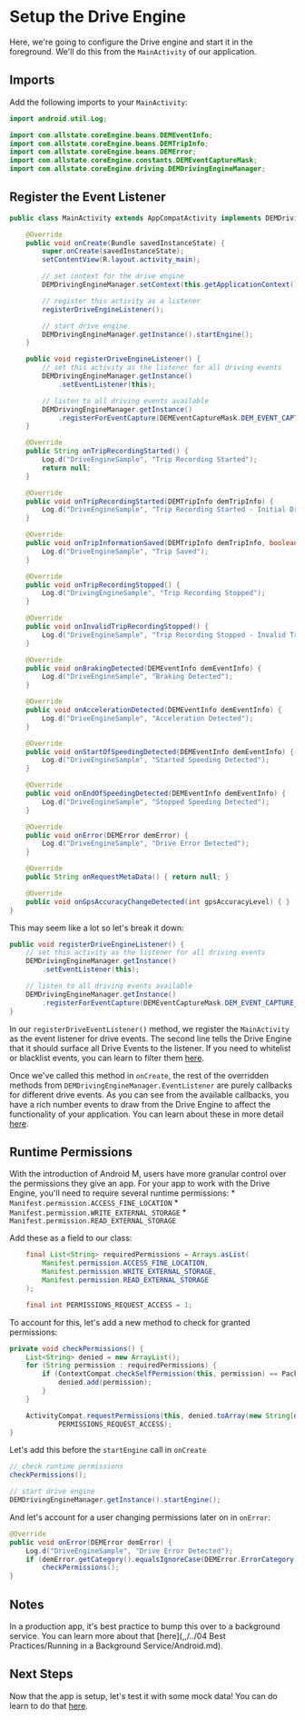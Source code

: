 # Setup the Drive Engine
Here, we're going to configure the Drive engine and start it in the foreground. We'll do this from the `MainActivity` of our application. 

## Imports
Add the following imports to your `MainActivity`:

```java
import android.util.Log;

import com.allstate.coreEngine.beans.DEMEventInfo;
import com.allstate.coreEngine.beans.DEMTripInfo;
import com.allstate.coreEngine.beans.DEMError;
import com.allstate.coreEngine.constants.DEMEventCaptureMask;
import com.allstate.coreEngine.driving.DEMDrivingEngineManager;
```

## Register the Event Listener
```java
public class MainActivity extends AppCompatActivity implements DEMDrivingEngineManager.EventListener {

    @Override
    public void onCreate(Bundle savedInstanceState) {
        super.onCreate(savedInstanceState);
        setContentView(R.layout.activity_main);

        // set context for the drive engine
        DEMDrivingEngineManager.setContext(this.getApplicationContext());

        // register this activity as a listener
        registerDriveEngineListener();

        // start drive engine
        DEMDrivingEngineManager.getInstance().startEngine();
    }

    public void registerDriveEngineListener() {
        // set this activity as the listener for all driving events
        DEMDrivingEngineManager.getInstance()
            .setEventListener(this);

        // listen to all driving events available
        DEMDrivingEngineManager.getInstance()
            .registerForEventCapture(DEMEventCaptureMask.DEM_EVENT_CAPTURE_ALL);
    }

    @Override
    public String onTripRecordingStarted() {
        Log.d("DriveEngineSample", "Trip Recording Started");
        return null;
    }

    @Override
    public void onTripRecordingStarted(DEMTripInfo demTripInfo) {
        Log.d("DriveEngineSample", "Trip Recording Started - Initial Draft");
    }

    @Override
    public void onTripInformationSaved(DEMTripInfo demTripInfo, boolean completionFlag) {
        Log.d("DriveEngineSample", "Trip Saved");
    }

    @Override
    public void onTripRecordingStopped() {
        Log.d("DrivingEngineSample", "Trip Recording Stopped");
    }

    @Override
    public void onInvalidTripRecordingStopped() {
        Log.d("DriveEngineSample", "Trip Recording Stopped - Invalid Trip");
    }

    @Override
    public void onBrakingDetected(DEMEventInfo demEventInfo) {
        Log.d("DriveEngineSample", "Braking Detected");
    }

    @Override
    public void onAccelerationDetected(DEMEventInfo demEventInfo) {
        Log.d("DriveEngineSample", "Acceleration Detected");
    }

    @Override
    public void onStartOfSpeedingDetected(DEMEventInfo demEventInfo) {
        Log.d("DriveEngineSample", "Started Speeding Detected");
    }

    @Override
    public void onEndOfSpeedingDetected(DEMEventInfo demEventInfo) {
        Log.d("DriveEngineSample", "Stopped Speeding Detected");
    }

    @Override
    public void onError(DEMError demError) {
        Log.d("DriveEngineSample", "Drive Error Detected");
    }

    @Override
    public String onRequestMetaData() { return null; }

    @Override
    public void onGpsAccuracyChangeDetected(int gpsAccuracyLevel) { }
}
```

This may seem like a lot so let's break it down:

```java
public void registerDriveEngineListener() {
    // set this activity as the listener for all driving events
    DEMDrivingEngineManager.getInstance()
        .setEventListener(this);

    // listen to all driving events available
    DEMDrivingEngineManager.getInstance()
        .registerForEventCapture(DEMEventCaptureMask.DEM_EVENT_CAPTURE_ALL);
}
```

In our `registerDriveEventListener()` method, we register the `MainActivity` as the event listener for drive events. The second line tells the Drive Engine that it should surface all Drive Events to the listener. If you need to whitelist or blacklist events, you can learn to filter them [here](TODO).

Once we've called this method in `onCreate`, the rest of the overridden methods from `DEMDrivingEngineManager.EventListener` are purely callbacks for different drive events. As you can see from the available callbacks, you have a rich number events to draw from the Drive Engine to affect the functionality of your application. You can learn about these in more detail [here](TODO).

## Runtime Permissions
With the introduction of Android M, users have more granular control over the permissions they give an app. For your app to work with the Drive Engine, you'll need to require several runtime permissions:
    * `Manifest.permission.ACCESS_FINE_LOCATION`
    * `Manifest.permission.WRITE_EXTERNAL_STORAGE`
    * `Manifest.permission.READ_EXTERNAL_STORAGE`

Add these as a field to our class:

```java
    final List<String> requiredPermissions = Arrays.asList(
        Manifest.permission.ACCESS_FINE_LOCATION,
        Manifest.permission.WRITE_EXTERNAL_STORAGE,
        Manifest.permission.READ_EXTERNAL_STORAGE
    );

    final int PERMISSIONS_REQUEST_ACCESS = 1;
```

To account for this, let's add a new method to check for granted permissions:

```java
private void checkPermissions() {
    List<String> denied = new ArrayList();
    for (String permission : requiredPermissions) {
        if (ContextCompat.checkSelfPermission(this, permission) == PackageManager.PERMISSION_DENIED) {
            denied.add(permission);
        }
    }

    ActivityCompat.requestPermissions(this, denied.toArray(new String[denied.size()]),
            PERMISSIONS_REQUEST_ACCESS);
}
```

Let's add this before the `startEngine` call in `onCreate`

```java
// check runtime permissions
checkPermissions();

// start drive engine
DEMDrivingEngineManager.getInstance().startEngine();
```

And let's account for a user changing permissions later on in `onError`:

```java
@Override
public void onError(DEMError demError) {
    Log.d("DriveEngineSample", "Drive Error Detected");
    if (demError.getCategory().equalsIgnoreCase(DEMError.ErrorCategory.ERROR_OBTAINING_PERMISSION))
        checkPermissions();
}
```

## Notes
In a production app, it's best practice to bump this over to a background service. You can learn more about that [here](,,/../04 Best Practices/Running in a Background Service/Android.md).

## Next Steps
Now that the app is setup, let's test it with some mock data! You can do learn to do that [here](../test-mock-data/Android.html).